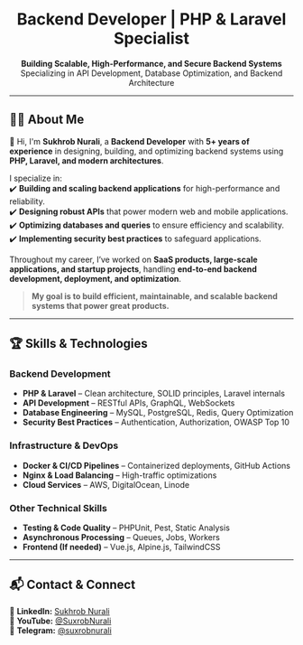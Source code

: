 <h1 align="center">Backend Developer | PHP & Laravel Specialist</h1>

<p align="center">
  <strong>Building Scalable, High-Performance, and Secure Backend Systems</strong><br>
  Specializing in API Development, Database Optimization, and Backend Architecture
</p>

---

## 👨‍💻 About Me

👋 Hi, I'm **Sukhrob Nurali**, a **Backend Developer** with **5+ years of experience** in designing, building, and optimizing backend systems using **PHP, Laravel, and modern architectures**.  

I specialize in:  
✔️ **Building and scaling backend applications** for high-performance and reliability.  
✔️ **Designing robust APIs** that power modern web and mobile applications.  
✔️ **Optimizing databases and queries** to ensure efficiency and scalability.  
✔️ **Implementing security best practices** to safeguard applications.  

Throughout my career, I’ve worked on **SaaS products, large-scale applications, and startup projects**, handling **end-to-end backend development, deployment, and optimization**.  

> **My goal is to build efficient, maintainable, and scalable backend systems that power great products.**  

---

## 🏆 Skills & Technologies  

### **Backend Development**
- **PHP & Laravel** – Clean architecture, SOLID principles, Laravel internals  
- **API Development** – RESTful APIs, GraphQL, WebSockets  
- **Database Engineering** – MySQL, PostgreSQL, Redis, Query Optimization  
- **Security Best Practices** – Authentication, Authorization, OWASP Top 10  

### **Infrastructure & DevOps**
- **Docker & CI/CD Pipelines** – Containerized deployments, GitHub Actions  
- **Nginx & Load Balancing** – High-traffic optimizations  
- **Cloud Services** – AWS, DigitalOcean, Linode  

### **Other Technical Skills**
- **Testing & Code Quality** – PHPUnit, Pest, Static Analysis  
- **Asynchronous Processing** – Queues, Jobs, Workers  
- **Frontend (If needed)** – Vue.js, Alpine.js, TailwindCSS

---

## 📬 Contact & Connect  

🔗 **LinkedIn:** [Sukhrob Nurali](https://www.linkedin.com/in/sukhrob-nurali/)  
📢 **YouTube:** [@SuxrobNurali](https://www.youtube.com/@SuxrobNurali)  
💬 **Telegram:** [@suxrobnurali](https://t.me/suxrobnurali)

